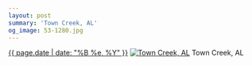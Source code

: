 ```yaml
---
layout: post
summary: 'Town Creek, AL'
og_image: 53-1280.jpg
---
```


<p>
  <time><a href="/53">{{ page.date | date: "%B %e, %Y" }}</a></time>
  <a href="/53"><img src="{{ site.assets_url }}/53-640.jpg" srcset="{{ site.assets_url }}/53-1280.jpg 1280w, {{ site.assets_url }}/53-960.jpg 960w, {{ site.assets_url }}/53-640.jpg 640w, {{ site.assets_url }}/53-320.jpg 320w" sizes="(min-width: 700px) 50vw, calc(100vw - 2rem)" alt="Town Creek, AL" /></a>
  <span>Town Creek, AL</span>
</p>
